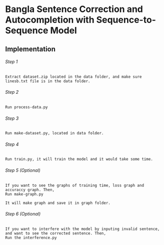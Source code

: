 # Bangla Sentence Correction and Autocompletion with Sequence-to-Sequence Model

## Implementation

###### Step 1

    Extract dataset.zip located in the data folder, and make sure linesb.txt file is in the data folder.

###### Step 2

    Run process-data.py
    
###### Step 3

    Run make-dataset.py, located in data folder.
    
###### Step 4

    Run train.py, it will train the model and it would take some time.
    
###### Step 5 (Optional)

    If you want to see the graphs of training time, loss graph and accuraccy graph. Then,
    Run make-graph.py
    
    It will make graph and save it in graph folder.
    
###### Step 6 (Optional)

    If you want to interfere with the model by inputing invalid sentence, and want to see the corrected sentence. Then,
    Run the interference.py
